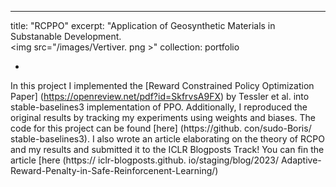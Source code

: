 ---
title: "RCPPO"
excerpt: "Application of Geosynthetic Materials
in Substanable Development. <br/><img src="/images/Vertiver. png >"
collection: portfolio

*
In this project I implemented the [Reward Constrained Policy
Optimization Paper] (https://openreview.net/pdf?id=SkfrvsA9FX) by
Tessler et al. into stable-baselines3 implementation of PPO.
Additionally, I reproduced the original results by tracking my
experiments using weights and biases. The code for this project
can be found [here] (https://github. con/sudo-Boris/
stable-baselines3). I also wrote an article elaborating on the
theory of RCPO and my results and submitted it to the ICLR
Blogposts Track! You can fin the article [here (https://
iclr-blogposts.github. io/staging/blog/2023/
Adaptive-Reward-Penalty-in-Safe-Reinforcenent-Learning/)
